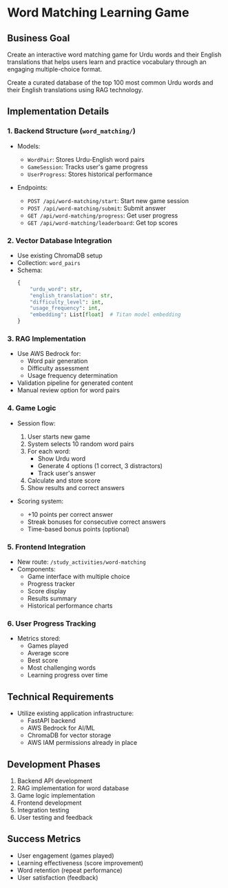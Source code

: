 # Word Matching Learning Game

## Business Goal

Create an interactive word matching game for Urdu words and their English translations that helps users learn and practice vocabulary through an engaging multiple-choice format.

Create a curated database of the top 100 most common Urdu words and their English translations using RAG technology.

## Implementation Details

### 1. Backend Structure (`word_matching/`)
- Models:
  - `WordPair`: Stores Urdu-English word pairs
  - `GameSession`: Tracks user's game progress
  - `UserProgress`: Stores historical performance

- Endpoints:
  - `POST /api/word-matching/start`: Start new game session
  - `POST /api/word-matching/submit`: Submit answer
  - `GET /api/word-matching/progress`: Get user progress
  - `GET /api/word-matching/leaderboard`: Get top scores

### 2. Vector Database Integration
- Use existing ChromaDB setup
- Collection: `word_pairs`
- Schema:
  ```python
  {
      "urdu_word": str,
      "english_translation": str,
      "difficulty_level": int,
      "usage_frequency": int,
      "embedding": List[float]  # Titan model embedding
  }
  ```

### 3. RAG Implementation
- Use AWS Bedrock for:
  - Word pair generation
  - Difficulty assessment
  - Usage frequency determination
- Validation pipeline for generated content
- Manual review option for word pairs

### 4. Game Logic
- Session flow:
  1. User starts new game
  2. System selects 10 random word pairs
  3. For each word:
     - Show Urdu word
     - Generate 4 options (1 correct, 3 distractors)
     - Track user's answer
  4. Calculate and store score
  5. Show results and correct answers

- Scoring system:
  - +10 points per correct answer
  - Streak bonuses for consecutive correct answers
  - Time-based bonus points (optional)

### 5. Frontend Integration
- New route: `/study_activities/word-matching`
- Components:
  - Game interface with multiple choice
  - Progress tracker
  - Score display
  - Results summary
  - Historical performance charts

### 6. User Progress Tracking
- Metrics stored:
  - Games played
  - Average score
  - Best score
  - Most challenging words
  - Learning progress over time

## Technical Requirements
- Utilize existing application infrastructure:
  - FastAPI backend
  - AWS Bedrock for AI/ML
  - ChromaDB for vector storage
  - AWS IAM permissions already in place

## Development Phases
1. Backend API development
2. RAG implementation for word database
3. Game logic implementation
4. Frontend development
5. Integration testing
6. User testing and feedback

## Success Metrics
- User engagement (games played)
- Learning effectiveness (score improvement)
- Word retention (repeat performance)
- User satisfaction (feedback)